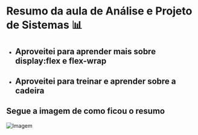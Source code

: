 # Resumo da aula de Análise e Projeto de Sistemas 📊

- ## Aproveitei para aprender mais sobre display:flex e flex-wrap

- ## Aproveitei para treinar e aprender sobre a cadeira

## Segue a imagem de como ficou o resumo

![Imagem](https://github.com/brunossales/Web_FE_WEB/blob/main/Praticando%20com%20Resumo%20-%20Modelagem%20de%20Casos%20de%20Uso/files/Sem%20t%C3%ADtulo.png)
